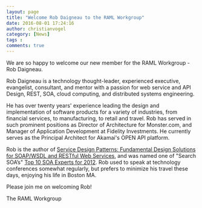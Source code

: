 ```yaml
---
layout: page
title: "Welcome Rob Daigneau to the RAML Workgroup"
date: 2016-08-01 17:24:16
author: christianvogel
category: [News]
tags :
comments: true
---
```


We are so happy to welcome our new member for the RAML Workgroup - Rob Daigneau.

Rob Daigneau is a technology thought-leader, experienced executive, evangelist, consultant, and mentor with a passion for web service and API Design, REST, SOA, cloud computing, and distributed systems engineering.

He has over twenty years' experience leading the design and implementation of software products for a variety of industries, from financial services, to manufacturing, to retail and travel. Rob has served in such prominent positions as Director of Architecture for Monster.com, and Manager of Application Development at Fidelity Investments. He currently serves as the Principal Architect for Akamai's OPEN API platform.

Rob is the author of [Service Design Patterns: Fundamental Design Solutions for SOAP/WSDL and RESTful Web Services][1], and was named one of "Search SOA’s" [Top 10 SOA Experts for 2012][2]. Rob used to speak at technology conferences somewhat regularly, but prefers to minimize his travel these days, enjoying his life in Boston MA.

 [1]: http://servicedesignpatterns.com/BookInfo
 [2]: http://searchsoa.techtarget.com/photostory/2240182479/Top-10-QAs-SOA-experts-get-honest-about-app-dev-integration-trends/9/Web-services-design-patterns-problems-and-solutions

Please join me on welcoming Rob!

The RAML Workgroup